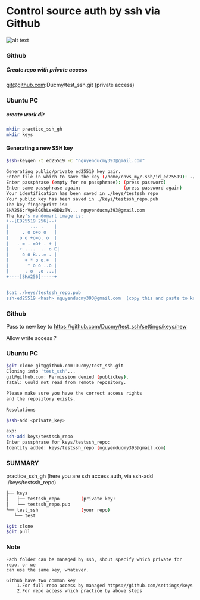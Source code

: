 # Control source auth by ssh via Github
![alt text](https://lh4.googleusercontent.com/xid16g3Icq5SsrPDxHTJ8oPkDtUNY7LD8zZtUIgq2Linpjouco5p7NtFIAp8Av07HYk91Uxk87yvwgU=w1920-h937-rw?raw=true)

### Github
##### Create repo with private access

git@github.com:Ducmy/test_ssh.git (private access)

### Ubuntu PC
##### create work dir
``` bash
mkdir practice_ssh_gh
mkdir keys
```

#### Generating a new SSH key
``` bash
$ssh-keygen -t ed25519 -C "nguyenducmy393@gmail.com"

Generating public/private ed25519 key pair.
Enter file in which to save the key (/home/cnvs_my/.ssh/id_ed25519): ./keys/testssh_repo
Enter passphrase (empty for no passphrase): (press password)
Enter same passphrase again: 				(press password again)
Your identification has been saved in ./keys/testssh_repo
Your public key has been saved in ./keys/testssh_repo.pub
The key fingerprint is:
SHA256:rVpHtGOhLs+BDBzTW... nguyenducmy393@gmail.com
The key's randomart image is:
+--[ED25519 256]--+
|        ... .    |
|     . o o+o o   |
|    o o +o=o. o  |
|   . = . =o+ . + |
|    + ....  .. o E|
|     o o B...= . |
|      + * o o.+  |
|       * o o ..o |
|      . o  .o ...|
+----[SHA256]-----+


$cat ./keys/testssh_repo.pub
ssh-ed25519 <hash> nguyenducmy393@gmail.com  (copy this and paste to key in github repo)
```
### Github
Pass to new key to https://github.com/Ducmy/test_ssh/settings/keys/new

Allow write access ? 


### Ubuntu PC
```bash
$git clone git@github.com:Ducmy/test_ssh.git
Cloning into 'test_ssh'...
git@github.com: Permission denied (publickey).
fatal: Could not read from remote repository.

Please make sure you have the correct access rights
and the repository exists.

Resolutions

$ssh-add <private_key>

exp:
ssh-add keys/testssh_repo
Enter passphrase for keys/testssh_repo: 
Identity added: keys/testssh_repo (nguyenducmy393@gmail.com)
```

### SUMMARY
practice_ssh_gh (here you are ssh access auth, via ssh-add ./keys/testssh_repo)
  
 ```bash
├── keys
│   ├── testssh_repo		(private key: 
│   └── testssh_repo.pub
└── test_ssh				(your repo)
    └── test
 
$git clone
$git pull
```
								
### Note
	Each folder can be managed by ssh, shout specify which private for repo, or we
	can use the same key, whatever.
	
	Github have two common key
		1.For full repo access by managed https://github.com/settings/keys
		2.For repo access which practice by above steps
